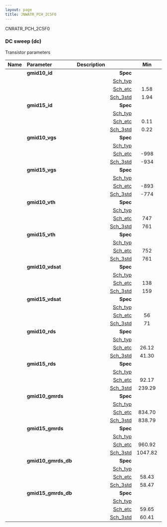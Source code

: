 ```yaml
---
layout: page
title: JNWATR_PCH_2C5F0
---
```



CNRATR_PCH_2C5F0

### DC sweep (dc)

Transistor parameters



|**Name**|**Parameter**|**Description**| |**Min**|**Typ**|**Max**| Unit|
|:---|:---|:---|---:|:---:|:---:|:---:| ---:|
||**gmid10\_id** || **Spec**  |  | **0.00** |  | **uA** |
| | | |<a href='results/dc_Sch_typical.html'>Sch_typ</a>| | 1.99 |  | |
| | | |<a href='results/dc_Sch_etc.html'>Sch_etc</a>|1.58 | 2.16 | 3.24 | |
| | | |<a href='results/dc_Sch_mc.html'>Sch_3std</a>|1.94 | 1.99 | 2.05 | |
||**gmid15\_id** || **Spec**  |  | **0.00** |  | **uA** |
| | | |<a href='results/dc_Sch_typical.html'>Sch_typ</a>| | 0.26 |  | |
| | | |<a href='results/dc_Sch_etc.html'>Sch_etc</a>|0.11 | 0.39 | 0.82 | |
| | | |<a href='results/dc_Sch_mc.html'>Sch_3std</a>|0.22 | 0.26 | 0.30 | |
||**gmid10\_vgs** || **Spec**  |  | **0** |  | **mV** |
| | | |<a href='results/dc_Sch_typical.html'>Sch_typ</a>| | -917 |  | |
| | | |<a href='results/dc_Sch_etc.html'>Sch_etc</a>|-998 | -948 | -878 | |
| | | |<a href='results/dc_Sch_mc.html'>Sch_3std</a>|-934 | -917 | -900 | |
||**gmid15\_vgs** || **Spec**  |  | **0** |  | **mV** |
| | | |<a href='results/dc_Sch_typical.html'>Sch_typ</a>| | -754 |  | |
| | | |<a href='results/dc_Sch_etc.html'>Sch_etc</a>|-893 | -827 | -656 | |
| | | |<a href='results/dc_Sch_mc.html'>Sch_3std</a>|-774 | -755 | -737 | |
||**gmid10\_vth** || **Spec**  |  | **0** |  | **mV** |
| | | |<a href='results/dc_Sch_typical.html'>Sch_typ</a>| | 778 |  | |
| | | |<a href='results/dc_Sch_etc.html'>Sch_etc</a>|747 | 798 | 836 | |
| | | |<a href='results/dc_Sch_mc.html'>Sch_3std</a>|761 | 778 | 795 | |
||**gmid15\_vth** || **Spec**  |  | **0** |  | **mV** |
| | | |<a href='results/dc_Sch_typical.html'>Sch_typ</a>| | 777 |  | |
| | | |<a href='results/dc_Sch_etc.html'>Sch_etc</a>|752 | 804 | 847 | |
| | | |<a href='results/dc_Sch_mc.html'>Sch_3std</a>|761 | 777 | 793 | |
||**gmid10\_vdsat** || **Spec**  |  | **0** |  | **mV** |
| | | |<a href='results/dc_Sch_typical.html'>Sch_typ</a>| | 160 |  | |
| | | |<a href='results/dc_Sch_etc.html'>Sch_etc</a>|138 | 153 | 163 | |
| | | |<a href='results/dc_Sch_mc.html'>Sch_3std</a>|159 | 160 | 162 | |
||**gmid15\_vdsat** || **Spec**  |  | **0** |  | **mV** |
| | | |<a href='results/dc_Sch_typical.html'>Sch_typ</a>| | 74 |  | |
| | | |<a href='results/dc_Sch_etc.html'>Sch_etc</a>|56 | 76 | 86 | |
| | | |<a href='results/dc_Sch_mc.html'>Sch_3std</a>|71 | 74 | 78 | |
||**gmid10\_rds** || **Spec**  |  | **0.00** |  | **MOhm** |
| | | |<a href='results/dc_Sch_typical.html'>Sch_typ</a>| | 42.43 |  | |
| | | |<a href='results/dc_Sch_etc.html'>Sch_etc</a>|26.12 | 39.22 | 54.21 | |
| | | |<a href='results/dc_Sch_mc.html'>Sch_3std</a>|41.30 | 42.33 | 43.35 | |
||**gmid15\_rds** || **Spec**  |  | **0.00** |  | **MOhm** |
| | | |<a href='results/dc_Sch_typical.html'>Sch_typ</a>| | 278.95 |  | |
| | | |<a href='results/dc_Sch_etc.html'>Sch_etc</a>|92.17 | 204.66 | 574.83 | |
| | | |<a href='results/dc_Sch_mc.html'>Sch_3std</a>|239.29 | 275.94 | 312.58 | |
||**gmid10\_gmrds** || **Spec**  |  | **0.00** |  | **V** |
| | | |<a href='results/dc_Sch_typical.html'>Sch_typ</a>| | 841.59 |  | |
| | | |<a href='results/dc_Sch_etc.html'>Sch_etc</a>|834.70 | 846.22 | 858.84 | |
| | | |<a href='results/dc_Sch_mc.html'>Sch_3std</a>|838.79 | 841.99 | 845.19 | |
||**gmid15\_gmrds** || **Spec**  |  | **0.00** |  | **V** |
| | | |<a href='results/dc_Sch_typical.html'>Sch_typ</a>| | 1062.57 |  | |
| | | |<a href='results/dc_Sch_etc.html'>Sch_etc</a>|960.92 | 1111.84 | 1140.66 | |
| | | |<a href='results/dc_Sch_mc.html'>Sch_3std</a>|1047.82 | 1064.11 | 1080.40 | |
||**gmid10\_gmrds\_db** || **Spec**  |  | **0.00** |  | **dB** |
| | | |<a href='results/dc_Sch_typical.html'>Sch_typ</a>| | 58.50 |  | |
| | | |<a href='results/dc_Sch_etc.html'>Sch_etc</a>|58.43 | 58.55 | 58.68 | |
| | | |<a href='results/dc_Sch_mc.html'>Sch_3std</a>|58.47 | 58.51 | 58.54 | |
||**gmid15\_gmrds\_db** || **Spec**  |  | **0.00** |  | **dB** |
| | | |<a href='results/dc_Sch_typical.html'>Sch_typ</a>| | 60.53 |  | |
| | | |<a href='results/dc_Sch_etc.html'>Sch_etc</a>|59.65 | 60.92 | 61.14 | |
| | | |<a href='results/dc_Sch_mc.html'>Sch_3std</a>|60.41 | 60.54 | 60.67 | |

